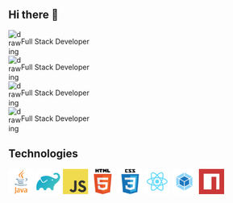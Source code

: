 ## Hi there 👋

<div>
  <div style="display: flex; flex-direction: row">
    	<img src="https://user-images.githubusercontent.com/95099173/177192366-765bd321-46a7-46af-bb70-603c4fb1e3d3.png" alt="drawing" width="25"/>
	<p>Full Stack Developer</p>
  </div>
<div style="display: flex;">
    	<img src="https://user-images.githubusercontent.com/95099173/177193321-c0a80268-1c0f-4689-bac0-032fe959ae4f.png" alt="drawing" width="25"/>
	<p>Full Stack Developer</p>
  </div>
<div style="display: flex;">
    	<img src="https://user-images.githubusercontent.com/95099173/177193563-37be19b6-dca5-408a-81e4-71344796f77d.png" alt="drawing" width="25"/>
	<p>Full Stack Developer</p>
  </div>
<div style="display: flex;">
    	<img src="https://user-images.githubusercontent.com/95099173/177193612-6a9456fe-57ce-481b-9c88-01b9de2c1714.png" alt="drawing" width="25"/>
	<p>Full Stack Developer</p>
  </div>
	






## Technologies

<div>
	<img height= "50px" src="https://raw.githubusercontent.com/github/explore/5b3600551e122a3277c2c5368af2ad5725ffa9a1/topics/java/java.png" alt="Java" />
	<img height= "50px" src="https://raw.githubusercontent.com/github/explore/59009b1589a883459c0ae19044e3e7e3ec0c4e0a/topics/gradle/gradle.png" alt="Gradle" />
	<img height= "50px" src="https://raw.githubusercontent.com/github/explore/80688e429a7d4ef2fca1e82350fe8e3517d3494d/topics/javascript/javascript.png" alt="Javascript" />
	<img height= "50px" src="https://raw.githubusercontent.com/github/explore/80688e429a7d4ef2fca1e82350fe8e3517d3494d/topics/html/html.png" alt="HTML" />
	<img height= "50px" src="https://raw.githubusercontent.com/github/explore/80688e429a7d4ef2fca1e82350fe8e3517d3494d/topics/css/css.png" alt = "CSS" />
	<img height= "50px" src="https://raw.githubusercontent.com/github/explore/80688e429a7d4ef2fca1e82350fe8e3517d3494d/topics/react/react.png" alt = "React" />
	<img height= "50px" src="https://raw.githubusercontent.com/github/explore/80688e429a7d4ef2fca1e82350fe8e3517d3494d/topics/webpack/webpack.png" alt = "Webpack" />
	<img height= "50px" src="https://raw.githubusercontent.com/github/explore/80688e429a7d4ef2fca1e82350fe8e3517d3494d/topics/npm/npm.png" alt = "NPM" />
	
</div>

<!--
**strudelPie/strudelPie** is a ✨ _special_ ✨ repository because its `README.md` (this file) appears on your GitHub profile.

Here are some ideas to get you started:

- 🔭 I’m currently working on ...
- 🌱 I’m currently learning **Java & JavaFX, Javascript, HTML, CSS, **
- 👯 I’m looking to collaborate on ...
- 🤔 I’m looking for help with ...
- 💬 Ask me about ...
- 📫 How to reach me: ...
- 😄 Pronouns: ...
- ⚡ Fun fact: ...
-->
